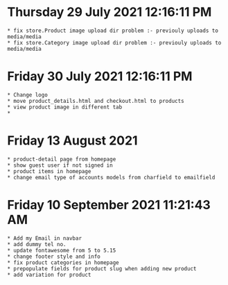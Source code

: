 # Thursday 29 July 2021 12:16:11 PM

	* fix store.Product image upload dir problem :- previouly uploads to media/media 
	* fix store.Category image upload dir problem :- previouly uploads to media/media 


# Friday 30 July 2021 12:16:11 PM
	* Change logo
	* move product_details.html and checkout.html to products
	* view product image in different tab
	* 

# Friday 13 August 2021
	* product-detail page from homepage
	* show guest user if not signed in
	* product items in homepage
	* change email type of accounts models from charfield to emailfield

# Friday 10 September 2021 11:21:43 AM
	* Add my Email in navbar
	* add dummy tel no.
	* update fontawesome from 5 to 5.15
	* change footer style and info
	* fix product categories in homepage
	* prepopulate fields for product slug when adding new product
	* add variation for product
